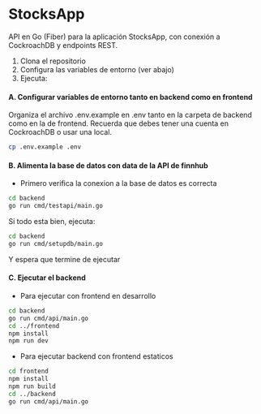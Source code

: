 # StocksApp

API en Go (Fiber) para la aplicación StocksApp, con conexión a CockroachDB y endpoints REST.

1. Clona el repositorio
2. Configura las variables de entorno (ver abajo)
3. Ejecuta:

#### A. Configurar variables de entorno tanto en backend como en frontend
Organiza el archivo .env.example en .env tanto en la carpeta de backend como en la de frontend. Recuerda que debes tener una cuenta en CockroachDB o usar una local.

```bash
cp .env.example .env
```

#### B. Alimenta la base de datos con data de la API de finnhub
- Primero verifica la conexion a la base de datos es correcta
 ```bash
 cd backend
go run cmd/testapi/main.go
```
Si todo esta bien, ejecuta:

```bash
cd backend
go run cmd/setupdb/main.go
```
Y espera que termine de ejecutar

#### C. Ejecutar el backend

- Para ejecutar con frontend en desarrollo

```bash
cd backend
go run cmd/api/main.go
cd ../frontend
npm install
npm run dev
```

- Para ejecutar backend con frontend estaticos

```bash
cd frontend
npm install
npm run build
cd ../backend
go run cmd/api/main.go
```